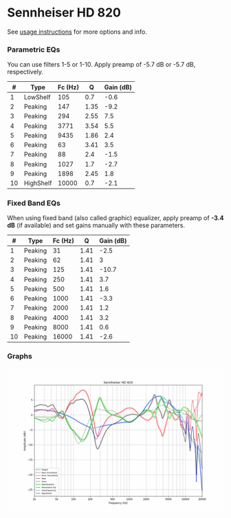 # Sennheiser HD 820
See [usage instructions](https://github.com/jaakkopasanen/AutoEq#usage) for more options and info.

### Parametric EQs
You can use filters 1-5 or 1-10. Apply preamp of -5.7 dB or -5.7 dB, respectively.

|   # | Type      |   Fc (Hz) |    Q |   Gain (dB) |
|-----|-----------|-----------|------|-------------|
|   1 | LowShelf  |       105 | 0.7  |        -0.6 |
|   2 | Peaking   |       147 | 1.35 |        -9.2 |
|   3 | Peaking   |       294 | 2.55 |         7.5 |
|   4 | Peaking   |      3771 | 3.54 |         5.5 |
|   5 | Peaking   |      9435 | 1.86 |         2.4 |
|   6 | Peaking   |        63 | 3.41 |         3.5 |
|   7 | Peaking   |        88 | 2.4  |        -1.5 |
|   8 | Peaking   |      1027 | 1.7  |        -2.7 |
|   9 | Peaking   |      1898 | 2.45 |         1.8 |
|  10 | HighShelf |     10000 | 0.7  |        -2.1 |

### Fixed Band EQs
When using fixed band (also called graphic) equalizer, apply preamp of **-3.4 dB** (if available) and set gains manually with these parameters.

|   # | Type    |   Fc (Hz) |    Q |   Gain (dB) |
|-----|---------|-----------|------|-------------|
|   1 | Peaking |        31 | 1.41 |        -2.5 |
|   2 | Peaking |        62 | 1.41 |         3   |
|   3 | Peaking |       125 | 1.41 |       -10.7 |
|   4 | Peaking |       250 | 1.41 |         3.7 |
|   5 | Peaking |       500 | 1.41 |         1.6 |
|   6 | Peaking |      1000 | 1.41 |        -3.3 |
|   7 | Peaking |      2000 | 1.41 |         1.2 |
|   8 | Peaking |      4000 | 1.41 |         3.2 |
|   9 | Peaking |      8000 | 1.41 |         0.6 |
|  10 | Peaking |     16000 | 1.41 |        -2.6 |

### Graphs
![](./Sennheiser%20HD%20820.png)
